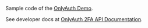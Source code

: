 Sample code of the [OnlyAuth Demo](https://demo.onlyauth.io).

See developer docs at [OnlyAuth 2FA API Documentation](https://www.onlyauth.io/docs).
